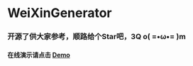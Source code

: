 # WeiXinGenerator
### 开源了供大家参考，顺路给个Star吧，3Q  o( =•ω•= )m
#### 在线演示请点击 [Demo](https://mrwalie.github.io/WeiXinGenerator/index.html) 
